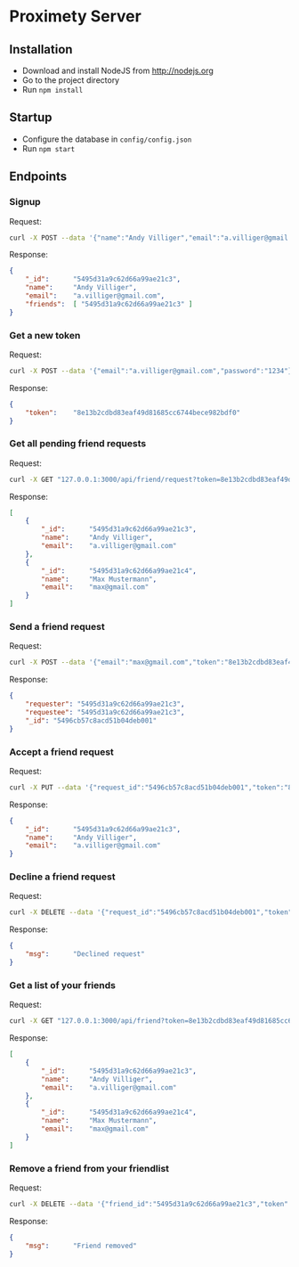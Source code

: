 # Proximety Server

## Installation
- Download and install NodeJS from http://nodejs.org
- Go to the project directory
- Run ```npm install```

## Startup
- Configure the database in ```config/config.json```
- Run ```npm start```

## Endpoints

### Signup
Request:
```bash
curl -X POST --data '{"name":"Andy Villiger","email":"a.villiger@gmail.com","password":"1234","password_confirm":"1234"}' -H "Content-Type: application/json" "127.0.0.1:3000/api/signup"
```

Response:
```json
{
    "_id":      "5495d31a9c62d66a99ae21c3",
    "name":     "Andy Villiger",
    "email":    "a.villiger@gmail.com",
    "friends":  [ "5495d31a9c62d66a99ae21c3" ]
}
```

### Get a new token
Request:
```bash
curl -X POST --data '{"email":"a.villiger@gmail.com","password":"1234"}' -H "Content-Type: application/json" "127.0.0.1:3000/api/token"
```

Response:
```json
{
    "token":    "8e13b2cdbd83eaf49d81685cc6744bece982bdf0"
}
```

### Get all pending friend requests
Request:
```bash
curl -X GET "127.0.0.1:3000/api/friend/request?token=8e13b2cdbd83eaf49d81685cc6744bece982bdf0"
```

Response:
```json
[
    {
        "_id":      "5495d31a9c62d66a99ae21c3",
        "name":     "Andy Villiger",
        "email":    "a.villiger@gmail.com"
    },
    {
        "_id":      "5495d31a9c62d66a99ae21c4",
        "name":     "Max Mustermann",
        "email":    "max@gmail.com"
    }
]
```

### Send a friend request
Request:
```bash
curl -X POST --data '{"email":"max@gmail.com","token":"8e13b2cdbd83eaf49d81685cc6744bece982bdf0"}' -H "Content-Type: application/json" "127.0.0.1:3000/api/friend/request"
```

Response:
```json
{
    "requester": "5495d31a9c62d66a99ae21c3",
    "requestee": "5495d31a9c62d66a99ae21c3",
    "_id": "5496cb57c8acd51b04deb001"
}
```

### Accept a friend request
Request:
```bash
curl -X PUT --data '{"request_id":"5496cb57c8acd51b04deb001","token":"8e13b2cdbd83eaf49d81685cc6744bece982bdf0"}' -H "Content-Type: application/json" "127.0.0.1:3000/api/friend/request"
```

Response:
```json
{
    "_id":      "5495d31a9c62d66a99ae21c3",
    "name":     "Andy Villiger",
    "email":    "a.villiger@gmail.com"
}
```

### Decline a friend request
Request:
```bash
curl -X DELETE --data '{"request_id":"5496cb57c8acd51b04deb001","token":"8e13b2cdbd83eaf49d81685cc6744bece982bdf0"}' -H "Content-Type: application/json" "127.0.0.1:3000/api/friend/request"
```

Response:
```json
{
    "msg":      "Declined request"
}
```

### Get a list of your friends
Request:
```bash
curl -X GET "127.0.0.1:3000/api/friend?token=8e13b2cdbd83eaf49d81685cc6744bece982bdf0"
```

Response:
```json
[
    {
        "_id":      "5495d31a9c62d66a99ae21c3",
        "name":     "Andy Villiger",
        "email":    "a.villiger@gmail.com"
    },
    {
        "_id":      "5495d31a9c62d66a99ae21c4",
        "name":     "Max Mustermann",
        "email":    "max@gmail.com"
    }
]
```

### Remove a friend from your friendlist
Request:
```bash
curl -X DELETE --data '{"friend_id":"5495d31a9c62d66a99ae21c3","token":"8e13b2cdbd83eaf49d81685cc6744bece982bdf0"}' -H "Content-Type: application/json" "127.0.0.1:3000/api/friend"
```

Response:
```json
{
    "msg":      "Friend removed"
}
```
